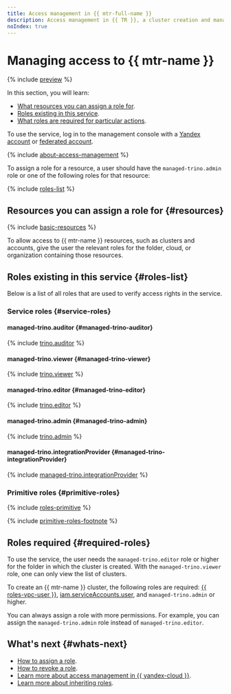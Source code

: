 ```yaml
---
title: Access management in {{ mtr-full-name }}
description: Access management in {{ TR }}, a cluster creation and management service. This section describes the resources for which you can assign a role, the roles existing in the service, and the roles required to perform a particular action.
noIndex: true
---
```


# Managing access to {{ mtr-name }}

{% include [preview](../_includes/managed-trino/note-preview.md) %}


In this section, you will learn:

* [What resources you can assign a role for](#resources).
* [Roles existing in this service](#roles-list).
* [What roles are required for particular actions](#required-roles).

To use the service, log in to the management console with a [Yandex account](../iam/concepts/users/accounts.md#passport) or [federated account](../iam/concepts/users/accounts.md#saml-federation).

{% include [about-access-management](../_includes/iam/about-access-management.md) %}

To assign a role for a resource, a user should have the `managed-trino.admin` role or one of the following roles for that resource:

{% include [roles-list](../_includes/iam/roles-list.md) %}

## Resources you can assign a role for {#resources}

{% include [basic-resources](../_includes/iam/basic-resources-for-access-control.md) %}

To allow access to {{ mtr-name }} resources, such as clusters and accounts, give the user the relevant roles for the folder, cloud, or organization containing those resources.

## Roles existing in this service {#roles-list}

Below is a list of all roles that are used to verify access rights in the service.

### Service roles {#service-roles}

#### managed-trino.auditor {#managed-trino-auditor}

{% include [trino.auditor](../_roles/managed-trino/auditor.md) %}

#### managed-trino.viewer {#managed-trino-viewer}

{% include [trino.viewer](../_roles/managed-trino/viewer.md) %}

#### managed-trino.editor {#managed-trino-editor}

{% include [trino.editor](../_roles/managed-trino/editor.md) %}

#### managed-trino.admin {#managed-trino-admin}

{% include [trino.admin](../_roles/managed-trino/admin.md) %}

#### managed-trino.integrationProvider {#managed-trino-integrationProvider}

{% include [managed-trino.integrationProvider](../_roles/managed-trino/integrationProvider.md) %}

### Primitive roles {#primitive-roles}

{% include [roles-primitive](../_includes/roles-primitive.md) %}

{% include [primitive-roles-footnote](../_includes/primitive-roles-footnote.md) %}

## Roles required {#required-roles}

To use the service, the user needs the `managed-trino.editor` role or higher for the folder in which the cluster is created. With the `managed-trino.viewer` role, one can only view the list of clusters.

To create an {{ mtr-name }} cluster, the following roles are required: [{{ roles-vpc-user }}](../vpc/security/index.md#vpc-user), [iam.serviceAccounts.user](../iam/security/index.md#iam-serviceAccounts-user), and `managed-trino.admin` or higher.

You can always assign a role with more permissions. For example, you can assign the `managed-trino.admin` role instead of `managed-trino.editor`.

## What's next {#whats-next}

* [How to assign a role](../iam/operations/roles/grant.md).
* [How to revoke a role](../iam/operations/roles/revoke.md).
* [Learn more about access management in {{ yandex-cloud }}](../iam/concepts/access-control/index.md).
* [Learn more about inheriting roles](../resource-manager/concepts/resources-hierarchy.md#access-rights-inheritance).

